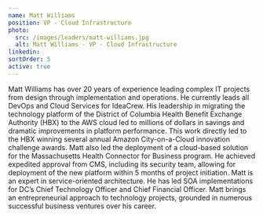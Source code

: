 ```yaml
---
name: Matt Williams
position: VP - Cloud Infrastructure
photo:
  src: /images/leaders/matt-williams.jpg
  alt: Matt Williams - VP - Cloud Infrastructure
linkedin:
sortOrder: 5
active: true
---
```


Matt Williams has over 20 years of experience leading complex IT projects from design through implementation and operations. He currently leads all DevOps and Cloud Services for IdeaCrew. His leadership in migrating the technology platform of the District of Columbia Health Benefit Exchange Authority (HBX) to the AWS cloud led to millions of dollars in savings and dramatic improvements in platform performance. This work directly led to the HBX winning several annual Amazon City-on-a-Cloud innovation challenge awards. Matt also led the deployment of a cloud-based solution for the Massachusetts Health Connector for Business program. He achieved expedited approval from CMS, including its security team, allowing for deployment of the new platform within 5 months of project initiation. Matt is an expert in service-oriented architecture. He has led SOA implementations for DC’s Chief Technology Officer and Chief Financial Officer. Matt brings an entrepreneurial approach to technology projects, grounded in numerous successful business ventures over his career.
